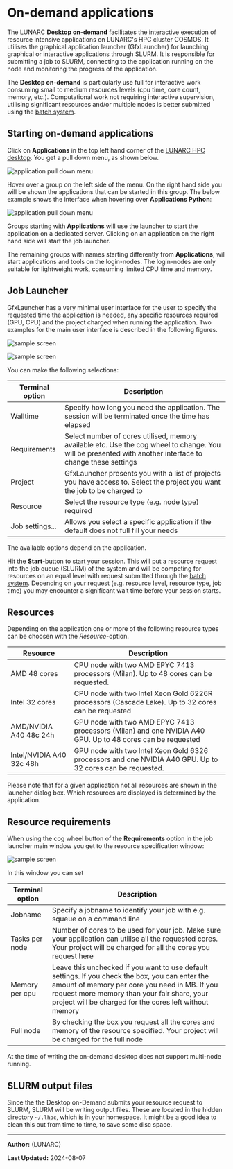 # On-demand applications

The LUNARC **Desktop on-demand** facilitates the interactive execution of resource intensive applications on LUNARC's HPC cluster COSMOS.  It utilises the graphical application launcher (GfxLauncher) for launching graphical or interactive applications through SLURM.  It is responsible for submitting a job to SLURM, connecting to the application running on the node and monitoring the progress of the application.

The **Desktop on-demand** is particularly use full for interactive work consuming small to medium resources levels (cpu time, core count, memory, etc.).  Computational work not requiring interactive supervision, utilising significant resources and/or multiple nodes is better submitted using the [batch system](../../manual/submitting_jobs/manual_basic_job).  

## Starting on-demand applications

Click on **Applications** in the top left hand corner of the [LUNARC HPC desktop](../using_hpc_desktop). You get a pull down menu, as shown below.   

![application pull down menu](../images/on_demand_menues.png "GfxLauncher main user interface")

Hover over a group on the left side of the menu. On the right hand side you will be shown the applications that can be started in this group. The below example shows the interface when hovering over **Applications Python**:

![application pull down menu](../images/on_demand_menues_2.png "GfxLauncher main user interface with Python applications")

Groups starting with **Applications** will use the launcher to start the application on a dedicated server.  Clicking on an application on the right hand side will start the job launcher.

The remaining groups with names starting differently from **Applications**, will start applications and tools on the login-nodes.  The login-nodes are only suitable for lightweight work, consuming limited CPU time and memory.  

## Job Launcher

GfxLauncher has a very minimal user interface for the user to specify the requested time the application is needed, any specific resources required (GPU, CPU) and the project charged when running the application. Two examples for the main user interface is described in the following figures.


![sample screen](../images/gfxlauncher_main_jupyter.png "GfxLauncher main user interface for a jupyter lab")

![sample screen](../images/gfxlauncher_main_terminal.png "GfxLauncher main user interface for a terminal")

You can make the following selections:

| Terminal option | Description |
|-----------------|-----------------------|
| Walltime        | Specify how long you need the application.   The session will be terminated once the time has elapsed |
| Requirements    | Select number of cores utilised, memory available etc.  Use the cog wheel to change.  You will be presented with another interface to change these settings |
| Project         | GfxLauncher presents you with a list of projects you have access to.   Select the project you want the job to be charged to |
| Resource        | Select the resource type (e.g. node type) required |
| Job settings... | Allows you select a specific application if the default does not full fill your needs |

The available options depend on the application.

Hit the **Start**-button to start your session.  This will put a resource request into the job queue (SLURM) of the system and will be competing for resources on an equal level with request submitted through the [batch system](../../manual/submitting_jobs/manual_basic_job).  Depending on your request (e.g. resource level, resource type, job time) you may encounter a significant wait time before your session starts.  


## Resources
Depending on the application one or more of the following resource types can be choosen with the *Resource*-option.

| Resource | Description                 |
|----------|-----------------------------|
| AMD 48 cores | CPU node with two AMD EPYC 7413 processors (Milan).  Up to 48 cores can be requested. |
| Intel 32 cores | CPU node with two Intel Xeon Gold 6226R processors (Cascade Lake). Up to 32 cores can be requested |
| AMD/NVIDIA A40 48c 24h |   GPU node with two AMD EPYC 7413 processors (Milan) and one NVIDIA A40 GPU.  Up to 48 cores can be requested  | 
| Intel/NVIDIA A40 32c 48h | GPU node with two Intel Xeon Gold 6326 processors and one NVIDIA A40 GPU. Up to 32 cores can be requested.



Please note that for a given application not all resources are shown in the launcher dialog box.  Which resources are displayed is determined by the application.

## Resource requirements
When using the cog wheel button of the **Requirements** option in the job launcher main window you get to the resource specification window:

![sample screen](../images/gfxlauncher_resource_specification.png "GfxLauncher resource specification window")

In this window you can set

| Terminal option | Description |
|-----------------|-------------|
| Jobname         | Specify a jobname to identify your job with e.g. squeue on a command line |
| Tasks per node  | Number of cores to be used for your job.  Make sure your application can utilise all the requested cores.  Your project will be charged for all the cores you request here |
| Memory per cpu  | Leave this unchecked if you want to use default settings.  If you check the box, you can enter the amount of memory per core you need in MB.  If you request more memory than your fair share, your project will be charged for the cores left without memory |
| Full node       | By checking the box you request all the cores and memory of the resource specified.  Your project will be charged for the full node |

At the time of writing the on-demand desktop does not support multi-node running. 

## SLURM output files

Since the the Desktop on-Demand submits your resource request to SLURM, SLURM will be writing output files.   These are located in the hidden directory `~/.lhpc`, which is in your homespace.  It might be a good idea to clean this out from time to time, to save some disc space.

---

**Author:**
(LUNARC)

**Last Updated:**
2024-08-07
